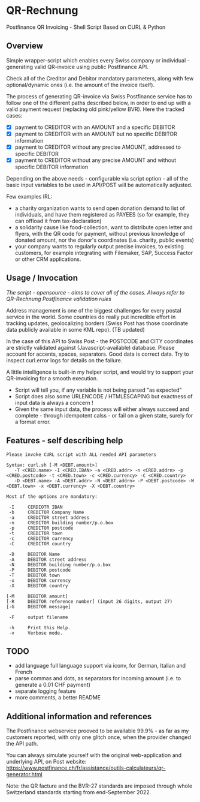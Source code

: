 # QR-Rechnung
Postfinance QR Invoicing - Shell Script Based on CURL &amp; Python

## Overview
Simple wrapper-script which enables every Swiss company or individual - generating valid QR-invoice using public Postfinance API.

Check all of the Creditor and Debitor mandatory parameters, along with few optional/dynamic ones (i.e. the amount of the invoice itself).

The process of generating QR-invoice via Swiss Postfinance service has to follow one of the different paths described below, in order to end up with a valid payment request (replacing old pink/yellow BVR). Here the tracked cases:
 - [x] payment to CREDITOR with an AMOUNT and a specific DEBITOR
 - [x] payment to CREDITOR with an AMOUNT but no specific DEBITOR information
 - [x] payment to CREDITOR without any precise AMOUNT, addressed to specific DEBITOR
 - [x] payment to CREDITOR without any precise AMOUNT and without specific DEBITOR information

Depending on the above needs - configurable via script option - all of the basic input variables to be used in API/POST will be automatically adjusted. 

Few examples IRL:
 - a charity organization wants to send open donation demand to list of individuals, and have them registered as PAYEES (so for example, they can offload it from tax-declaration)
 - a solidarity cause like food-collection, want to distribute open letter and flyers, with the QR code for payment, without previous knowledge of donated amount, nor the donor's coordinates (i.e. charity, public events)
 - your company wants to regularly output precise invoices, to existing customers, for example integrating with Filemaker, SAP, Success Factor or other CRM applications.

## Usage / Invocation
*The script - opensource - aims to cover all of the cases. Always refer to QR-Rechnung Postfinance validation rules*

Address management is one of the biggest challenges for every postal service in the world. Some countries do really put incredible effort in tracking updates, geolocalizing borders (Swiss Post has those coordinate data publicly  available in some KML repo). (TB updated)

In the case of this API to Swiss Post - the POSTCODE and CITY coordinates are strictly validated against (Javascript-available) database.
Please account for accents, spaces, separators. Good data is correct data. Try to inspect curl.error logs for details on the failure.

A little intelligence is built-in my helper script, and would try to support your QR-invoicing for a smooth execution.
 - Script will tell you, if any variable is not being parsed "as expected"
 - Script does also some URLENCODE / HTMLESCAPING but exactness of input data is always a concern !
 - Given the same input data, the process will either always succeed and complete - through idempotent calss - or fail on a given state, surely for a format error.

## Features - self describing help
```
Please invoke CURL script with ALL needed API parameters

Syntax: curl.sh [-M <DEBT.amount>]
   -T <CRED.name> -I <CRED.IBAN> -a <CRED.addr> -n <CRED.addrn> -p <CRED.postcode> -t <CRED.town> -c <CRED.currency> -C <CRED.country>
   -D <DEBT.name> -A <DEBT.addr> -N <DEBT.addrn> -P <DEBT.postcode> -W <DEBT.town> -x <DEBT.currency> -X <DEBT.country>
   
Most of the options are mandatory:

 -I     CERDIOTR IBAN
 -b     CREDITOR Company Name
 -a     CREDITOR street address
 -n     CREDITOR building number/p.o.box
 -p     CREDITOR postcode
 -t     CREDITOR town
 -c     CREDITOR currency
 -C     CREDITOR country

 -D     DEBITOR Name
 -A     DEBITOR street address
 -N     DEBITOR building number/p.o.box
 -P     DEBITOR postcode
 -T     DEBITOR town
 -x     DEBITOR currency
 -X     DEBITOR country

[-M     DEBITOR amount]
[-R     DEBITOR reference number] (input 26 digits, output 27)
[-G     DEBITOR message]

 -F     output filename

 -h     Print this Help.
 -v     Verbose mode.
```


## TODO
 - add language full language support via iconv, for German, Italian and French 
 - parse commas and dots, as separators for incoming amount (i.e. to generate a 0.01 CHF payment)
 - separate logging feature
 - more comments, a better README 

## Additional information and references
The Postfinance webservice prooved to be available 99.9% - as far as my customers reported, with only one glitch once, when the provider changed the API path. 

You can always simulate yourself with the original web-application and underlying API, on Post website:
https://www.postfinance.ch/fr/assistance/outils-calculateurs/qr-generator.html

Note: the QR facture and the BVR-27 standards are imposed through whole Switzerland standards starting from end-September 2022.
